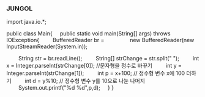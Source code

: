 ### JUNGOL

import java.io.*;

public class Main{
    public static void main(String[] args) throws IOException{
        BufferedReader br =
                new BufferedReader(new InputStreamReader(System.in));

        String str = br.readLine();
        String[] strChange = str.split(" ");
        int x = Integer.parseInt(strChange[0]); //문자형을 정수로 바꾸기
        int y = Integer.parseInt(strChange[1]);
        int p = x+100; // 정수형 변수 x에 100 더하기
        int d = y%10;  // 정수형 변수 y를 10으로 나눈 나머지
        System.out.printf("%d %d",p,d);
    }
}

